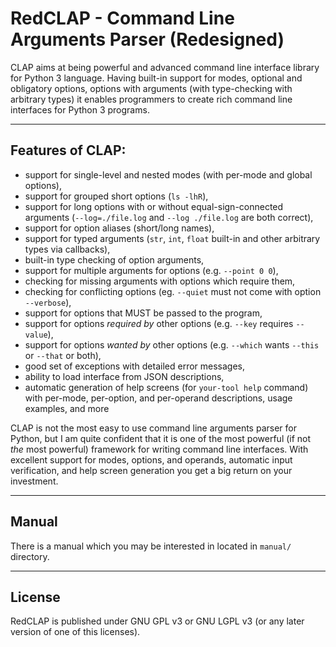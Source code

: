 # RedCLAP - Command Line Arguments Parser (Redesigned)

CLAP aims at being powerful and advanced command line interface library for Python 3 language. 
Having built-in support for modes, optional and obligatory options, 
options with arguments (with type-checking with arbitrary types) it enables programmers to 
create rich command line interfaces for Python 3 programs.


----

## Features of CLAP:

*   support for single-level and nested modes (with per-mode and global options),
*   support for grouped short options (`ls -lhR`),
*   support for long options with or without equal-sign-connected arguments (`--log=./file.log` and `--log ./file.log` are both correct),
*   support for option aliases (short/long names),
*   support for typed arguments (`str`, `int`, `float` built-in and other arbitrary types via callbacks),
*   built-in type checking of option arguments,
*   support for multiple arguments for options (e.g. `--point 0 0`),
*   checking for missing arguments with options which require them,
*   checking for conflicting options (eg. `--quiet` must not come with option `--verbose`),
*   support for options that MUST be passed to the program,
*   support for options *required by* other options (e.g. `--key` requires `--value`),
*   support for options *wanted by* other options (e.g. `--which` wants `--this` or `--that` or both),
*   good set of exceptions with detailed error messages,
*   ability to load interface from JSON descriptions,
*   automatic generation of help screens (for `your-tool help` command) with per-mode, per-option, and per-operand descriptions,
    usage examples, and more

CLAP is not the most easy to use command line arguments parser for Python, but I am quite confident that it is one
of the most powerful (if not *the* most powerful) framework for writing command line interfaces.
With excellent support for modes, options, and operands, automatic input verification, and help screen generation you
get a big return on your investment.

----

## Manual

There is a manual which you may be interested in located in `manual/` directory.


----

## License

RedCLAP is published under GNU GPL v3 or GNU LGPL v3 (or any later version of one of this licenses).
